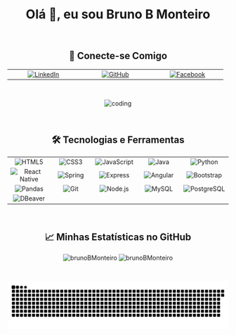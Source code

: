 <h1 align="center">Olá 👋, eu sou Bruno B Monteiro</h1>

</br>

<h2 align="center">🔗 Conecte-se Comigo</h2>
<table align="center">
  <tr>
    <td align="center" width="150">
      <a href="https://www.linkedin.com/in/bruno-bilheri-monteiro-4b128215b/" target="_blank">
        <img src="https://img.shields.io/badge/LinkedIn-%230077B5.svg?&style=for-the-badge&logo=linkedin&logoColor=white" alt="LinkedIn"/>
      </a>
    </td>
    <td align="center" width="150">
      <a href="https://github.com/brunoBMonteiro" target="_blank">
        <img src="https://img.shields.io/badge/GitHub-100000?style=for-the-badge&logo=github&logoColor=white" alt="GitHub"/>
      </a>
    </td>
    <td align="center" width="150">
      <a href="https://www.facebook.com/profile.php?id=100003673630735" target="_blank">
        <img src="https://img.shields.io/badge/Facebook-%231877F2.svg?&style=for-the-badge&logo=facebook&logoColor=white" alt="Facebook"/>
      </a>
    </td>
  </tr>
</table>

</br>

<p align="center">
  <img src="https://user-images.githubusercontent.com/52968377/172269380-606a86d6-a11a-4136-84aa-9ab0fe9044aa.gif" alt="coding" />
</p>

</br>

<h2 align="center">🛠️ Tecnologias e Ferramentas</h2>
<table align="center">
  <tr>
    <!-- Badges for Languages -->
    <td align="center" width="120">
      <img src="https://img.shields.io/badge/HTML5-E34F26?style=for-the-badge&logo=html5&logoColor=white" alt="HTML5" />
    </td>
    <td align="center" width="120">
      <img src="https://img.shields.io/badge/CSS3-1572B6?style=for-the-badge&logo=css3&logoColor=white" alt="CSS3" />
    </td>
    <td align="center" width="120">
      <img src="https://img.shields.io/badge/JavaScript-F7DF1E?style=for-the-badge&logo=javascript&logoColor=black" alt="JavaScript" />
    </td>
    <td align="center" width="120">
      <img src="https://img.shields.io/badge/Java-007396?style=for-the-badge&logo=java&logoColor=white" alt="Java" />
    </td>
    <td align="center" width="120">
      <img src="https://img.shields.io/badge/Python-3776AB?style=for-the-badge&logo=python&logoColor=white" alt="Python" />
    </td>
  </tr>
  <tr>
    <!-- Badges for Frameworks -->
    <td align="center" width="120">
      <img src="https://img.shields.io/badge/React_Native-20232A?style=for-the-badge&logo=react&logoColor=61DAFB" alt="React Native" />
    </td>
    <td align="center" width="120">
      <img src="https://img.shields.io/badge/Spring-6DB33F?style=for-the-badge&logo=spring&logoColor=white" alt="Spring" />
    </td>
    <td align="center" width="120">
      <img src="https://img.shields.io/badge/Express-000000?style=for-the-badge&logo=express&logoColor=white" alt="Express" />
    </td>
    <td align="center" width="120">
      <img src="https://img.shields.io/badge/Angular-DD0031?style=for-the-badge&logo=angular&logoColor=white" alt="Angular" />
    </td>
    <td align="center" width="120">
      <img src="https://img.shields.io/badge/Bootstrap-7952B3?style=for-the-badge&logo=bootstrap&logoColor=white" alt="Bootstrap" />
    </td>
  </tr>
  <tr>
    <!-- Badges for Libraries and Tools -->
    <td align="center" width="120">
      <img src="https://img.shields.io/badge/Pandas-%23150458.svg?style=for-the-badge&logo=pandas&logoColor=white" alt="Pandas" />
    </td>
    <td align="center" width="120">
      <img src="https://img.shields.io/badge/Git-F05032?style=for-the-badge&logo=git&logoColor=white" alt="Git" />
    </td>
    <td align="center" width="120">
      <img src="https://img.shields.io/badge/Node.js-43853D?style=for-the-badge&logo=node-dot-js&logoColor=white" alt="Node.js" />
    </td>
    <td align="center" width="120">
      <img src="https://img.shields.io/badge/MySQL-00000F?style=for-the-badge&logo=mysql&logoColor=white" alt="MySQL" />
    </td>
    <td align="center" width="120">
      <img src="https://img.shields.io/badge/PostgreSQL-316192?style=for-the-badge&logo=postgresql&logoColor=white" alt="PostgreSQL" />
    </td>
  </tr>
  <tr>
    <!-- Badges for DBeaver -->
    <td align="center" width="120">
      <img src="https://img.shields.io/badge/DBeaver-007ACC?style=for-the-badge&logo=dbeaver&logoColor=white" alt="DBeaver" />
    </td>
    <!-- Empty cells for alignment -->
    <td align="center" width="120"></td>
    <td align="center" width="120"></td>
    <td align="center" width="120"></td>
    <td align="center" width="120"></td>
  </tr>
</table>

</br>

<h2 align="center">📈 Minhas Estatísticas no GitHub</h2>
<p align="center">
  <img src="https://github-readme-stats.vercel.app/api/top-langs?username=brunoBMonteiro&show_icons=true&locale=en&layout=compact&theme=dracula" alt="brunoBMonteiro" />
  <img src="https://github-readme-stats.vercel.app/api?username=brunoBMonteiro&show_icons=true&locale=en&theme=dracula" alt="brunoBMonteiro" />
</p>

</br>

<p align="center">
  <img src="https://github.com/brunoBMonteiro/brunoBMonteiro/blob/output/github-contribution-grid-snake.svg" alt="Snake animation" />
</p>
